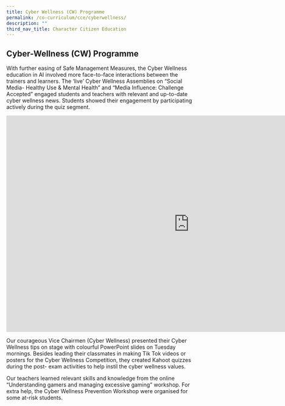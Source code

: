 ```yaml
---
title: Cyber Wellness (CW) Programme
permalink: /co-curriculum/cce/cyberwellness/
description: ""
third_nav_title: Character Citizen Education
---
```

## Cyber-Wellness (CW) Programme
With further easing of Safe Management Measures, the Cyber Wellness education in AI involved more face-to-face interactions between the trainers and learners. The ‘live’ Cyber Wellness Assemblies on “Social Media- Healthy Use &amp; Mental Health” and “Media Influence: Challenge Accepted” engaged students and teachers with relevant and up-to-date cyber wellness news. Students showed their engagement by participating actively during the quiz segment.

<iframe allowfullscreen="true" height="569" width="960" frameborder="0" src="https://docs.google.com/presentation/d/e/2PACX-1vTdoiJ-mIXrBNcanoFVdEv5uy7RsGLyddan-o5eDGE_0rgCwriDj9wd6rW6LXuA6yhPCEXc9W9oSHFX/embed?start=false&amp;loop=false&amp;delayms=3000"></iframe>

Our courageous Vice Chairmen (Cyber Wellness) presented their Cyber Wellness tips on stage with colourful PowerPoint slides on Tuesday mornings. Besides leading their classmates in making Tik Tok videos or posters for the Cyber Wellness Competition, they created Kahoot quizzes during the post- exam activities to help instil the cyber wellness values.

Our teachers learned relevant skills and knowledge from the online “Understanding gamers and managing excessive gaming” workshop. For extra help, the Cyber Wellness Prevention Workshop were organised for some at-risk students.